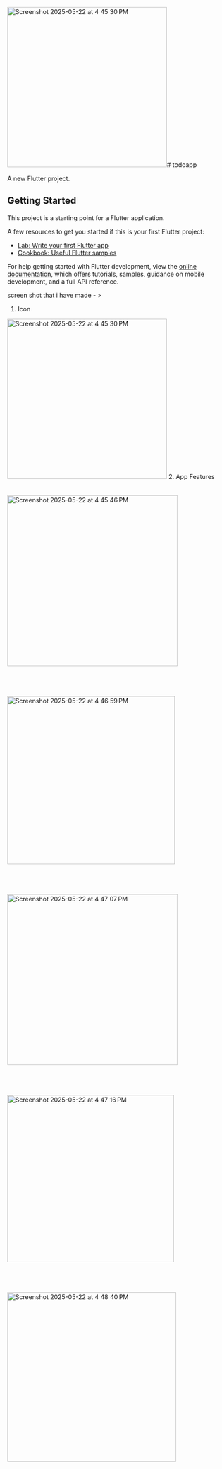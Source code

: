 <img width="362" alt="Screenshot 2025-05-22 at 4 45 30 PM" src="https://github.com/user-attachments/assets/b2c3d235-49de-45a4-9f47-8895cfec76fc" /># todoapp

A new Flutter project.

## Getting Started

This project is a starting point for a Flutter application.

A few resources to get you started if this is your first Flutter project:

- [Lab: Write your first Flutter app](https://docs.flutter.dev/get-started/codelab)
- [Cookbook: Useful Flutter samples](https://docs.flutter.dev/cookbook)

For help getting started with Flutter development, view the
[online documentation](https://docs.flutter.dev/), which offers tutorials,
samples, guidance on mobile development, and a full API reference.


 screen shot  that i have made - >
1. Icon 
 <img width="362" alt="Screenshot 2025-05-22 at 4 45 30 PM" src="https://github.com/user-attachments/assets/49088d06-2f20-43e6-a5d5-2aaad17ba0a4" />
 2. App Features
<br>
<br>
<br>
<img width="386" alt="Screenshot 2025-05-22 at 4 45 46 PM" src="https://github.com/user-attachments/assets/6771f90b-1a54-4ea4-bf16-979481857041" />
<br>
<br>
<br>
<br>
<br>
<img width="380" alt="Screenshot 2025-05-22 at 4 46 59 PM" src="https://github.com/user-attachments/assets/3992cde3-0c97-4223-8fa5-3f731a0532a2" />
<br><br>
<br>
<br>
<br>
<img width="386" alt="Screenshot 2025-05-22 at 4 47 07 PM" src="https://github.com/user-attachments/assets/6a006432-b315-40c8-b640-b63b4c2945b7" />
<br><br>
<br>
<br>
<br>
<img width="378" alt="Screenshot 2025-05-22 at 4 47 16 PM" src="https://github.com/user-attachments/assets/6b3446f0-70b3-43b5-9e77-fc40e1fafff4" />
<br><br><br>
<br>
<br>
<img width="383" alt="Screenshot 2025-05-22 at 4 48 40 PM" src="https://github.com/user-attachments/assets/b68b740a-5feb-4293-a753-8f37cacf8a72" />








